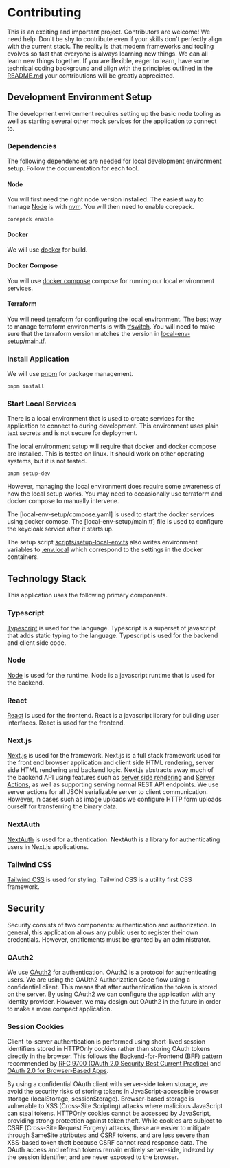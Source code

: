 # Contributing
This is an exciting and important project. Contributors are welcome! We need help. Don't be shy to contribute even if 
your skills don't perfectly align with the current stack. The reality is that modern frameworks and tooling evolves 
so fast that everyone is always learning new things. We can all learn new things together.  If you are flexible, 
eager to learn, have some technical coding background and align with the principles outlined in the 
[README.md](./README.md) your contributions will be greatly appreciated.

## Development Environment Setup
The development environment requires setting up the basic node tooling as
well as starting several other mock services for the application to connect to.

### Dependencies
The following dependencies are needed for local development environment setup. Follow the documentation 
for each tool.

#### Node

You will first need the right node version installed. The easiest
way to manage [Node](https://nodejs.org/en) is with [nvm](https://www.nvmnode.com/). You will
then need to enable corepack.

```shell
corepack enable
```

#### Docker

We will use [docker](https://www.docker.com/) for build.

#### Docker Compose

You will use [docker compose](https://docs.docker.com/compose/install) compose
for running our local environment services.

#### Terraform

You will need [terraform](https://developer.hashicorp.com/terraform) for configuring
the local environment. The best way to manage terraform environments is with
[tfswitch](https://tfswitch.warrensbox.com/). You will need to make sure that the terraform version matches the
version in [local-env-setup/main.tf](local-env-setup/main.tf).

### Install Application

We will use [pnpm](https://pnpm.io/) for package management.

```shell
pnpm install
```

### Start Local Services
There is a local environment that is used to create services for the application to connect to during development.
This environment uses plain text secrets and is not secure for deployment.

The local environment setup will require that docker and docker compose are installed. This is tested on linux. It
should work on other operating systems, but it is not tested.

```shell
pnpm setup-dev
```

However, managing the local environment does require some awareness of how the local setup works. You may need to
occasionally use terraform and docker compose to manually intervene.

The [local-env-setup/compose.yaml] is used to start the docker services using docker comose.
The [local-env-setup/main.tf]
file is used to configure the keycloak service after it starts up.

The setup script [scripts/setup-local-env.ts](scripts/setup-local-env.ts) also writes environment variables to
[.env.local](.env.local) which correspond to the settings in the docker containers.

## Technology Stack
This application uses the following primary components.

### Typescript
[Typescript](https://www.typescriptlang.org/) is used for the language. Typescript is a superset of javascript that
adds static typing to the language. Typescript is used for the backend and client side code.

### Node
[Node](https://nodejs.org/en) is used for the runtime. Node is a javascript runtime that is used for the backend.

### React
[React](https://reactjs.org/) is used for the frontend. React is a javascript library for building user interfaces.
React is used for the frontend.

### Next.js
[Next.js](https://nextjs.org/) is used for the framework. Next.js is a full stack framework used for the front end 
browser application and client side HTML rendering, server side HTML rendering and backend logic. Next.js abstracts
away much of the backend API using features such as 
[server side rendering](https://nextjs.org/docs/pages/building-your-application/rendering/server-side-rendering) and
[Server Actions](https://nextjs.org/docs/14/app/building-your-application/data-fetching/server-actions-and-mutations),
as well as supporting serving normal REST API endpoints. We use server actions for all JSON serializable server to 
client communication. However, in cases such as image uploads we configure HTTP form uploads ourself for transferring 
the binary data.

### NextAuth
[NextAuth](https://next-auth.js.org/) is used for authentication. NextAuth is a library for authenticating users in
Next.js applications.

### Tailwind CSS
[Tailwind CSS](https://tailwindcss.com/) is used for styling. Tailwind CSS is a utility first CSS framework.

## Security

Security consists of two components: authentication and authorization. In general, this application allows any public 
user to register their own credentials. However, entitlements must be granted by an administrator. 

### OAuth2
We use [OAuth2](https://oauth.net/2/) for authentication. OAuth2 is a protocol for authenticating users. We are using
the OAUth2 Authorization Code flow using a confidential client. This means that after authentication the token is 
stored on the server. By using OAuth2 we can configure the application with any identity provider. However, we may 
design out OAuth2 in the future in order to make a more compact application.

### Session Cookies
Client-to-server authentication is performed using short-lived session identifiers stored in HTTPOnly cookies rather
than storing OAuth tokens directly in the browser. This follows the Backend-for-Frontend (BFF) pattern recommended by
[RFC 9700 (OAuth 2.0 Security Best Current Practice)](https://datatracker.ietf.org/doc/html/rfc9700) and
[OAuth 2.0 for Browser-Based Apps](https://datatracker.ietf.org/doc/draft-ietf-oauth-browser-based-apps/).

By using a confidential OAuth client with server-side token storage, we avoid the security risks of storing tokens in
JavaScript-accessible browser storage (localStorage, sessionStorage). Browser-based storage is vulnerable to XSS
(Cross-Site Scripting) attacks where malicious JavaScript can steal tokens. HTTPOnly cookies cannot be accessed by
JavaScript, providing strong protection against token theft. While cookies are subject to CSRF (Cross-Site Request
Forgery) attacks, these are easier to mitigate through SameSite attributes and CSRF tokens, and are less severe than
XSS-based token theft because CSRF cannot read response data. The OAuth access and refresh tokens remain entirely
server-side, indexed by the session identifier, and are never exposed to the browser. 